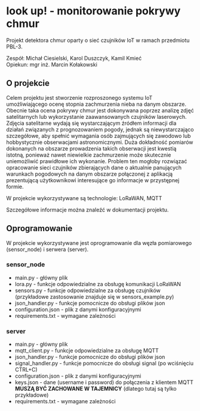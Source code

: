 # look up! - monitorowanie pokrywy chmur
Projekt detektora chmur oparty o sieć czujników IoT w ramach przedmiotu PBL-3.

Zespół: Michał Ciesielski, Karol Duszczyk, Kamil Kmieć\
Opiekun: mgr inż. Marcin Kołakowski

## O projekcie
Celem projektu jest stworzenie rozproszonego systemu IoT umożliwiającego ocenę stopnia zachmurzenia nieba na danym obszarze. Obecnie taka ocena pokrywy chmur jest dokonywana poprzez analizę zdjęć satelitarnych lub wykorzystanie zaawansowanych czujników laserowych. Zdjęcia satelitarne wydają się wystarczającym źródłem informacji dla działań związanych z prognozowaniem pogody, jednak są niewystarczająco szczegółowe, aby spełnić wymagania osób zajmujących się zawodowo lub hobbystycznie obserwacjami astronomicznymi. Duża dokładność pomiarów dokonanych na obszarze prowadzenia takich obserwacji jest kwestią istotną, ponieważ nawet niewielkie zachmurzenie może skutecznie uniemożliwić prawidłowe ich wykonanie. Problem ten mogłoby rozwiązać opracowanie sieci czujników zbierających dane o aktualnie panujących warunkach pogodowych na danym obszarze połączonej z aplikacją prezentującą użytkownikowi interesujące go informacje w przystępnej formie.

W projekcie wykorzystywane są technologie: LoRaWAN, MQTT

Szczegółowe informacje można znaleźć w dokumentacji projektu.

## Oprogramowanie
W projekcie wykorzystywane jest oprogramowanie dla węzła pomiarowego (sensor_node) i serwera (server).

### sensor_node
- main.py - główny plik
- lora.py - funkcje odpowiedzialne za obsługę komunikacji LoRaWAN
- sensors.py - funkcje odpowiedzialne za obsługę czujników (przykładowe zastosowanie znajduje się w sensors_example.py)
- json_handler.py - funkcje pomocnicze do obsługi plików json
- configuration.json - plik z danymi konfiguracyjnymi
- requirements.txt - wymagane zależności

### server
- main.py - główny plik
- mqtt_client.py - funkcje odpowiedzialne za obsługę MQTT
- json_handler.py - funkcje pomocnicze do obsługi plików json
- signal_handler.py - funkcje pomocnicze do obsługi signal (po wciśnięciu CTRL+C)
- configuration.json - plik z danymi konfiguracyjnymi
- keys.json - dane (username i password) do połączenia z klientem MQTT **MUSZĄ BYĆ ZACHOWANE W TAJEMNICY** (dlatego tutaj są tylko przykładowe)
- requirements.txt - wymagane zależności
